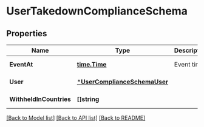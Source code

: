 # UserTakedownComplianceSchema

## Properties
Name | Type | Description | Notes
------------ | ------------- | ------------- | -------------
**EventAt** | [**time.Time**](time.Time.md) | Event time. | [default to null]
**User** | [***UserComplianceSchemaUser**](UserComplianceSchema_user.md) |  | [default to null]
**WithheldInCountries** | **[]string** |  | [default to null]

[[Back to Model list]](../README.md#documentation-for-models) [[Back to API list]](../README.md#documentation-for-api-endpoints) [[Back to README]](../README.md)

